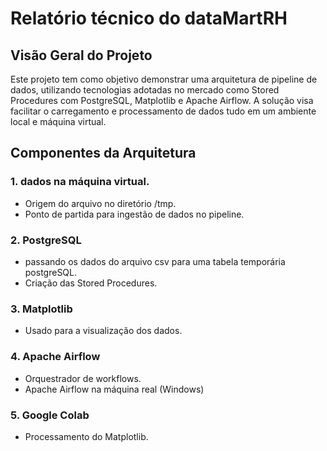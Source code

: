 <h1>Relatório técnico do dataMartRH</h1>
<h2>Visão Geral do Projeto</h2>
<p>Este projeto tem como objetivo demonstrar uma arquitetura de pipeline de dados, utilizando tecnologias adotadas no mercado como Stored Procedures com PostgreSQL, Matplotlib e Apache Airflow. A solução visa facilitar o carregamento e processamento de dados tudo em um ambiente local e máquina virtual.</p>

<h2>Componentes da Arquitetura</h2>

<h3>1. dados na máquina virtual.</h3>
<ul>
  <li>Origem do arquivo no diretório /tmp.</li>
  <li>Ponto de partida para ingestão de dados no pipeline.</li>
</ul>

<h3>2. PostgreSQL</h3>
<ul>
  <li>passando os dados do arquivo csv para uma tabela temporária postgreSQL.</li>
  <li>Criação das Stored Procedures.</li>
</ul>

<h3>3. Matplotlib</h3>
<ul>
  <li>Usado para a visualização dos dados.</li>
</ul>

<h3>4. Apache Airflow</h3>
<ul>
  <li>Orquestrador de workflows.</li>
  <li>Apache Airflow na máquina real (Windows)</li>
</ul>

<h3>5. Google Colab</h3>
<ul>
  <li>Processamento do Matplotlib.</li>
</ul>
